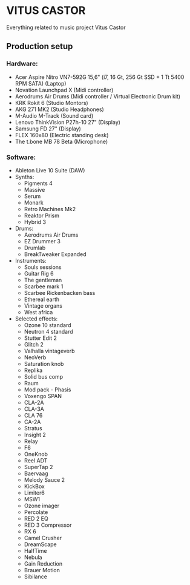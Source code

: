 # VITUS CASTOR

Everything related to music project Vitus Castor

## Production setup
### Hardware:
* Acer Aspire Nitro VN7-592G 15,6" (i7, 16 Gt, 256 Gt SSD + 1 Tt 5400 RPM SATA) (Laptop)
* Novation Launchpad X (Midi controller)
* Aerodrums Air Drums (Midi controller / Virtual Electronic Drum kit)
* KRK Rokit 6 (Studio Montors)
* AKG 271 MK2 (Studio Headphones)
* M-Audio M-Track (Sound card)
* Lenovo ThinkVision P27h-10 27" (Display)
* Samsung FD 27" (Display)
* FLEX 160x80 (Electric standing desk)
* The t.bone MB 78 Beta (Microphone)

### Software:
* Ableton Live 10 Suite (DAW)
* Synths:
  * Pigments 4
  * Massive
  * Serum
  * Monark
  * Retro Machines Mk2
  * Reaktor Prism
  * Hybrid 3
* Drums:
  * Aerodrums Air Drums
  * EZ Drummer 3
  * Drumlab
  * BreakTweaker Expanded
* Instruments:
  * Souls sessions
  * Guitar Rig 6
  * The gentleman
  * Scarbee mark 1
  * Scarbee Rickenbacken bass
  * Ethereal earth
  * Vintage organs
  * West africa
* Selected effects:
  * Ozone 10 standard
  * Neutron 4 standard
  * Stutter Edit 2
  * Glitch 2
  * Valhalla vintageverb
  * NeoVerb
  * Saturation knob
  * Replika
  * Solid bus comp
  * Raum
  * Mod pack - Phasis
  * Voxengo SPAN
  * CLA-2A
  * CLA-3A
  * CLA 76
  * CA-2A
  * Stratus
  * Insight 2
  * Relay
  * F6
  * OneKnob
  * Reel ADT
  * SuperTap 2
  * Baervaag
  * Melody Sauce 2
  * KickBox
  * Limiter6
  * MSW1
  * Ozone imager
  * Percolate
  * RED 2 EQ
  * RED 3 Compressor
  * RX 6
  * Camel Crusher
  * DreamScape
  * HalfTime
  * Nebula
  * Gain Reduction
  * Brauer Motion
  * Sibilance


